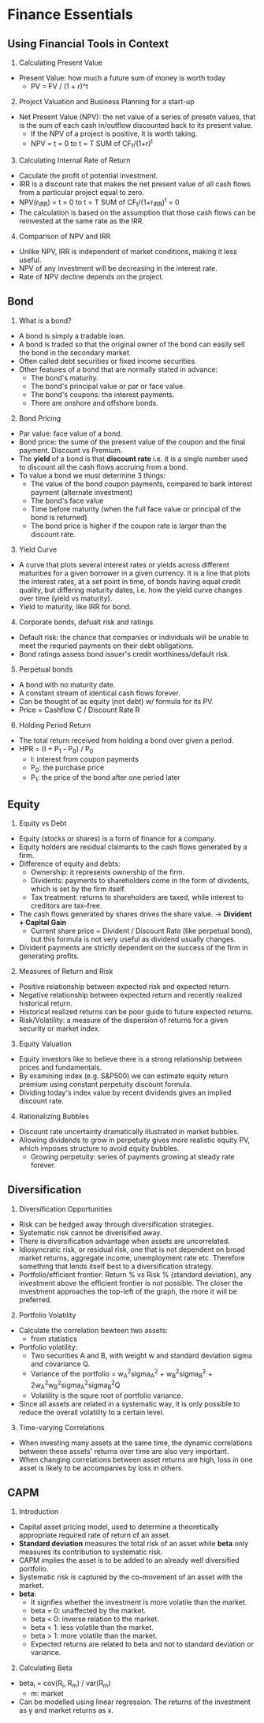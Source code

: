 # Finance Essentials

## Using Financial Tools in Context

1. Calculating Present Value

- Present Value: how much a future sum of money is worth today
  - PV = FV / (1 + r)^t

2. Project Valuation and Business Planning for a start-up

- Net Present Value (NPV): the net value of a series of presetn values, that is the sum of each cash in/outflow discounted back to its present value.
  - If the NPV of a project is positive, it is worth taking.
  - NPV = t = 0 to t = T SUM of CF<sub>t</sub>/(1+r)<sup>t</sup>

3. Calculating Internal Rate of Return

- Caculate the profit of potential investment.
- IRR is a discount rate that makes the net present value of all cash flows from a particular project equal to zero.
- NPV(r<sub>IRR</sub>) = t = 0 to t = T SUM of CF<sub>t</sub>/(1+r<sub>IRR</sub>)<sup>t</sup> = 0
- The calculation is based on the assumption that those cash flows can be reinvested at the same rate as the IRR.

4. Comparison of NPV and IRR

- Unlike NPV, IRR is independent of market conditions, making it less useful.
- NPV of any investment will be decreasing in the interest rate.
- Rate of NPV decline depends on the project.

## Bond

1. What is a bond?

- A bond is simply a tradable loan.
- A bond is traded so that the original owner of the bond can easily sell the bond in the secondary market.
- Often called debt securities or fixed income securities.
- Other features of a bond that are normally stated in advance:
  - The bond's maturity.
  - The bond's principal value or par or face value.
  - The bond's coupons: the interest payments.
  - There are onshore and offshore bonds.

2. Bond Pricing

- Par value: face value of a bond.
- Bond price: the sume of the present value of the coupon and the final payment. Discount vs Premium.
- The **yield** of a bond is that **discount rate** i.e. it is a single number used to discount all the cash flows accruing from a bond.
- To value a bond we must determine 3 things:
  - The value of the bond coupon payments, compared to bank interest payment (alternate investment)
  - The bond's face value
  - Time before maturity (when the full face value or principal of the bond is returned)
  - The bond price is higher if the coupon rate is larger than the discount rate.

3. Yield Curve

- A curve that plots several interest rates or yields across different maturities for a given borrower in a given currency. It is a line that plots the interest rates, at a set point in time, of bonds having equal credit quality, but differing maturity dates, i.e. how the yield curve changes over time (yield vs maturity).
- Yield to maturity, like IRR for bond.

4. Corporate bonds, defualt risk and ratings

- Default risk: the chance that companies or individuals will be unable to meet the requried payments on their debt obligations.
- Bond ratings assess bond issuer's credit worthiness/default risk.

5. Perpetual bonds

- A bond with no maturity date.
- A constant stream of identical cash flows forever.
- Can be thought of as equity (not debt) w/ formula for its PV.
- Price = Cashflow C / Discount Rate R

6. Holding Period Return

- The total return received from holding a bond over given a period.
- HPR = (I + P<sub>1</sub> - P<sub>0</sub>) / P<sub>0</sub>
  - I: interest from coupon payments
  - P<sub>0</sub>: the purchase price
  - P<sub>1</sub>: the price of the bond after one period later

## Equity

1. Equity vs Debt

- Equity (stocks or shares) is a form of finance for a company.
- Equity holders are residual claimants to the cash flows generated by a firm.
- Difference of equity and debts:
  - Ownership: it represents ownership of the firm.
  - Dividents: payments to shareholders come in the form of dividents, which is set by the firm itself.
  - Tax treatment: returns to shareholders are taxed, while interest to creditors are tax-free.
- The cash flows generated by shares drives the share value. -> **Divident + Capital Gain**
  - Current share price = Divident / Discount Rate (like perpetual bond), but this formula is not very useful as dividend usually changes.
- Divident payments are strictly dependent on the success of the firm in generating profits.

2. Measures of Return and Risk

- Positive relationship between expected risk and expected return.
- Negative relationship between expected return and recently realized historical return.
- Historical realized returns can be poor guide to future expected returns.
- Risk/Volatility: a measure of the dispersion of returns for a given security or market index.

3. Equity Valuation

- Equity investors like to believe there is a strong relationship between prices and fundamentals.
- By examining index (e.g. S&P500) we can estimate equity return premium using constant perpetuity discount formula.
- Dividing today's index value by recent dividends gives an implied discount rate.

4. Rationalizing Bubbles

- Discount rate uncertainty dramatically illustrated in market bubbles.
- Allowing dividends to grow in perpetuity gives more realistic equity PV, which imposes structure to avoid equity bubbles.
  - Growing perpetuity: series of payments growing at steady rate forever.

## Diversification

1. Diversification Opportunities

- Risk can be hedged away through diversification strategies.
- Systematic risk cannot be diverisified away.
- There is diversification advantage when assets are uncorrelated.
- Idiosyncratic risk, or residual risk, one that is not dependent on broad market returns, aggregate income, unemployment rate etc. Therefore something that lends itself best to a diversification strategy.
- Portfolio/efficient frontier: Return % vs Risk % (standard deviation), any investment above the efficient frontier is not possible. The closer the investment approaches the top-left of the graph, the more it will be preferred.

2. Portfolio Volatility

- Calculate the correlation bewteen two assets:
  - from statistics
- Portfolio volatility:
  - Two securities A and B, with weight w and standard deviation sigma and covariance Q.
  - Variance of the portfolio = w<sub>A</sub><sup>2</sup>sigma<sub>A</sub><sup>2</sup> + w<sub>B</sub><sup>2</sup>sigma<sub>B</sub><sup>2</sup> + 2w<sub>A</sub><sup>2</sup>w<sub>B</sub><sup>2</sup>sigma<sub>A</sub><sup>2</sup>sigma<sub>B</sub><sup>2</sup>Q
  - Volatility is the squre root of portfolio variance.
- Since all assets are related in a systematic way, it is only possible to reduce the overall volatility to a certain level.

3. Time-varying Correlations

- When investing many assets at the same time, the dynamic correlations between these assets' returns over time are also very important.
- When changing correlations between asset returns are high, loss in one asset is likely to be accompanies by loss in others.

## CAPM

1. Introduction

- Capital asset pricing model, used to determine a theoretically appropriate required rate of return of an asset.
- **Standard deviation** measures the total risk of an asset while **beta** only measures its contribution to systematic risk.
- CAPM implies the asset is to be added to an already well diversified portfolio.
- Systematic risk is captured by the co-movement of an asset with the market.
- **beta**:
  - It signfies whether the investment is more volatile than the market.
  - beta = 0: unaffected by the market.
  - beta < 0: inverse relation to the market.
  - beta < 1: less volatile than the market.
  - beta > 1: more volatile than the market.
  - Expected returns are related to beta and not to standard deviation or variance.

2. Calculating Beta

- beta<sub>i</sub> = cov(R<sub>i</sub>, R<sub>m</sub>) / var(R<sub>m</sub>)
  - m: market
- Can be modelled using linear regression. The returns of the investment as y and market returns as x.
